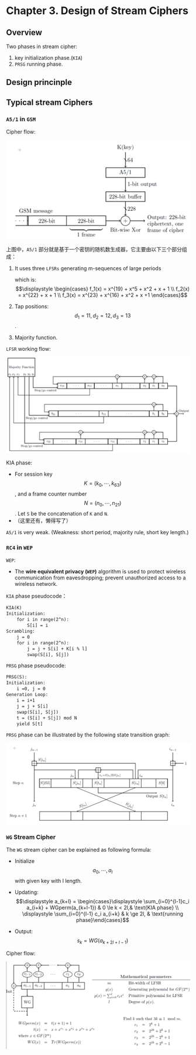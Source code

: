 # Chapter 3. Design of Stream Ciphers

## Overview

Two phases in stream cipher:

1. key initialization phase.(`KIA`)
2. `PRSG` running phase.

## Design princinple

## Typical stream Ciphers

### `A5/1` in `GSM`

Cipher flow:

![./A51-GSM-overview.png](./A51-GSM-overview.png)

上图中，`A5/1` 部分就是基于一个密钥的随机数生成器，它主要由以下三个部分组成：

1. It uses three `LFSRs` generating m-sequences of large periods

   which is: $$\displaystyle \begin{cases} f_1(x) = x^{19} + x^5 + x^2 + x + 1 \\ f_2(x) = x^{22} + x + 1 \\ f_3(x) = x^{23} + x^{16} + x^2 + x +1 \end{cases}$$

2. Tap positions: $$d_1 = 11, d_2 = 12, d_3 = 13$$.

3. Majority function.

`LFSR` working flow:

![A51-GSM-LFSR.png](./A51-GSM-LFSR.png)

KIA phase:

- For session key $$K = (k_0, \cdots, k_{63})$$, and a frame counter number $$N = (n_0, \cdots, n_{21})$$. Let `S` be the concatenation of `K` and `N`.
- （这里还有，懒得写了）

`A5/1` is very weak. (Weakness: short period, majority rule, short key length.)

### `RC4` in `WEP`

`WEP`:

- The **wire equivalent privacy (`WEP`)** algorithm is used to protect wireless communication from eavesdropping; prevent unauthorized access to a wireless network.

`KIA` phase pseudocode：

```pseudocode
KIA(K)
Initialization:
	for i in range(2^n):
		S[i] = i
Scrambling:
	j = 0
	for i in range(2^n):
		j = j + S[i] + K[i % l]
		swap(S[i], S[j])
```

`PRSG` phase pseudocode:

```pseudocode
PRSG(S):
Initialization:
	i =0, j = 0
Generation Loop:
	i = i+1
	j = j + S[i]
	swap(S[i], S[j])
	t = (S[i] + S[j]) mod N
	yield S[t]
```

`PRSG` phase can be illustrated by the following state transition graph:

![./RC4-PRSG.png](./RC4-PRSG.png)

### `WG` Stream Cipher

The `WG`  stream cipher can be explained as following formula:

- Initialize $$a_0, \cdots, a_l$$ with given key with l length.

- Updating: $$\displaystyle a_{k+l} = \begin{cases}\displaystyle \sum_{i=0}^{l-1}c_i a_{i+k} + WGperm(a_{k+l-1}) & 0 \le k < 2l,& \text{KIA phase} \\ \displaystyle \sum_{i=0}^{l-1} c_i a_{i+k} & k \ge 2l, & \text{running phase}\end{cases}$$

- Output: $$s_k = WG(a_{k +2l + l-1})$$

Cipher flow:

![./WG-overview.png](./WG-overview.png)

